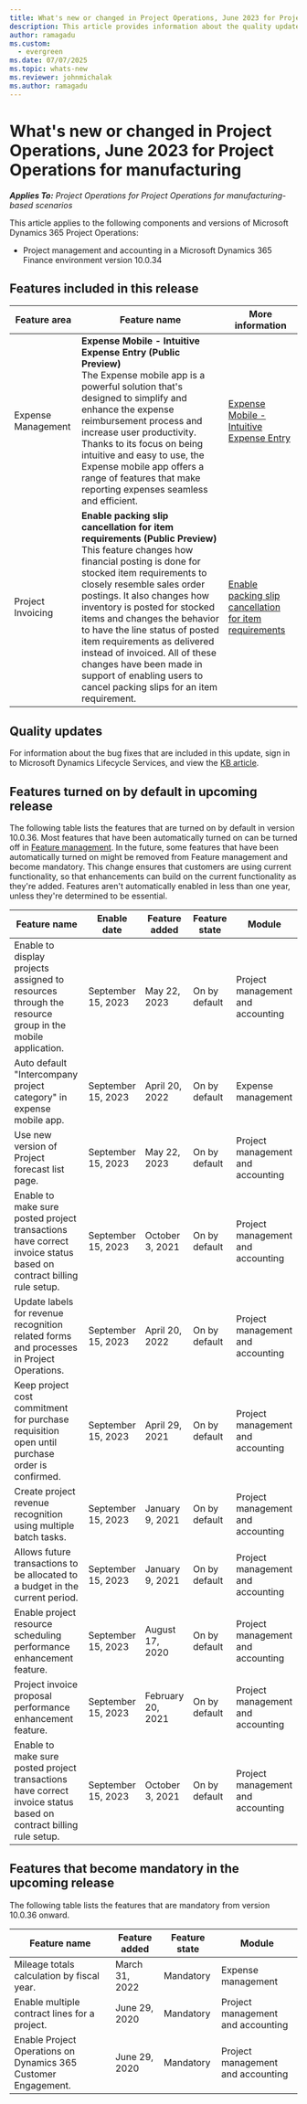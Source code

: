 ```yaml
---
title: What's new or changed in Project Operations, June 2023 for Project Operations for manufacturing
description: This article provides information about the quality updates that are available in the June 2023 release of Microsoft Dynamics 365 Project Operations for Project Operations for manufacturing.
author: ramagadu
ms.custom:
  - evergreen
ms.date: 07/07/2025
ms.topic: whats-new
ms.reviewer: johnmichalak
ms.author: ramagadu
---
```


# What's new or changed in Project Operations, June 2023 for Project Operations for manufacturing

_**Applies To:** Project Operations for Project Operations for manufacturing-based scenarios_

This article applies to the following components and versions of Microsoft Dynamics 365 Project Operations:

- Project management and accounting in a Microsoft Dynamics 365 Finance environment version 10.0.34

## Features included in this release

| Feature area | Feature name | More information |
| --- | --- | --- |
|Expense Management| **Expense Mobile - Intuitive Expense Entry (Public Preview)**</br>The Expense mobile app is a powerful solution that's designed to simplify and enhance the expense reimbursement process and increase user productivity. Thanks to its focus on being intuitive and easy to use, the Expense mobile app offers a range of features that make reporting expenses seamless and efficient.| [Expense Mobile - Intuitive Expense Entry](/dynamics365/project-operations/expense/new-expense-mobile-app-overview) |
|Project Invoicing| **Enable packing slip cancellation for item requirements (Public Preview)**</br>This feature changes how financial posting is done for stocked item requirements to closely resemble sales order postings. It also changes how inventory is posted for stocked items and changes the behavior to have the line status of posted item requirements as delivered instead of invoiced. All of these changes have been made in support of enabling users to cancel packing slips for an item requirement.| [Enable packing slip cancellation for item requirements](/dynamics365/project-operations/prod-pma/project-item-requirements) |

## Quality updates

For information about the bug fixes that are included in this update, sign in to Microsoft Dynamics Lifecycle Services, and view the [KB article](https://fix.lcs.dynamics.com/Issue/Details?bugId=805875).

## Features turned on by default in upcoming release

The following table lists the features that are turned on by default in version 10.0.36. Most features that have been automatically turned on can be turned off in [Feature management](/dynamics365/fin-ops-core/fin-ops/get-started/feature-management/feature-management-overview). In the future, some features that have been automatically turned on might be removed from Feature management and become mandatory. This change ensures that customers are using current functionality, so that enhancements can build on the current functionality as they're added. Features aren't automatically enabled in less than one year, unless they're determined to be essential.

| Feature name | Enable date | Feature added | Feature state | Module |
| --- | --- | --- |--- |--- |
|Enable to display projects assigned to resources through the resource group in the mobile application.|September 15, 2023|May 22, 2023|On by default|Project management and accounting|
|Auto default "Intercompany project category" in expense mobile app.|September 15, 2023|April 20, 2022|On by default|Expense management|
|Use new version of Project forecast list page.|September 15, 2023|May 22, 2023|On by default|Project management and accounting|
|Enable to make sure posted project transactions have correct invoice status based on contract billing rule setup.|September 15, 2023|October 3, 2021|On by default|Project management and accounting|
|Update labels for revenue recognition related forms and processes in Project Operations.|September 15, 2023|April 20, 2022|On by default|Project management and accounting|
|Keep project cost commitment for purchase requisition open until purchase order is confirmed.|September 15, 2023|April 29, 2021|On by default|Project management and accounting|
|Create project revenue recognition using multiple batch tasks.|September 15, 2023|January 9, 2021|On by default|Project management and accounting|
|Allows future transactions to be allocated to a budget in the current period.|September 15, 2023|January 9, 2021|On by default|Project management and accounting|
|Enable project resource scheduling performance enhancement feature.|September 15, 2023|August 17, 2020|On by default|Project management and accounting|
|Project invoice proposal performance enhancement feature.|September 15, 2023|February 20, 2021|On by default|Project management and accounting|
|Enable to make sure posted project transactions have correct invoice status based on contract billing rule setup.|September 15, 2023|October 3, 2021|On by default|Project management and accounting|

## Features that become mandatory in the upcoming release

The following table lists the features that are mandatory from version 10.0.36 onward.

| Feature name | Feature added | Feature state | Module |
| --- | --- | --- | --- |
|Mileage totals calculation by fiscal year.|March 31, 2022|Mandatory|Expense management|
|Enable multiple contract lines for a project.|June 29, 2020|Mandatory|Project management and accounting|
|Enable Project Operations on Dynamics 365 Customer Engagement.|June 29, 2020|Mandatory|Project management and accounting|
